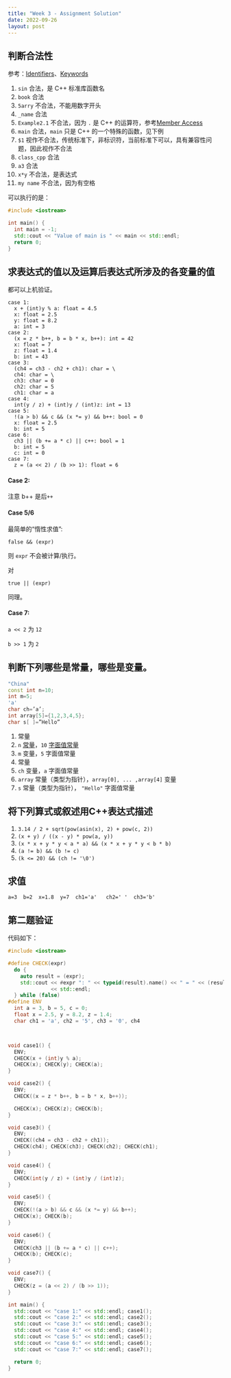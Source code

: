 ```yaml
---
title: "Week 3 - Assignment Solution"
date: 2022-09-26
layout: post
---
```


## 判断合法性

参考：[Identifiers](https://en.cppreference.com/w/cpp/language/identifiers)、[Keywords](https://zh.cppreference.com/w/cpp/keyword)

1. `sin` 合法，是 C++ 标准库函数名
2. `book` 合法
3. `5arry` 不合法，不能用数字开头
4. `_name` 合法
5. `Example2.1` 不合法，因为 `.` 是 C++ 的运算符，参考[Member Access](https://en.cppreference.com/w/cpp/language/operator_member_access)
6. `main` 合法，`main` 只是 C++ 的一个特殊的函数，见下例
7. `$1` 视作不合法，传统标准下，非标识符，当前标准下可以，具有兼容性问题，因此视作不合法
8. `class_cpp` 合法
9. `a3` 合法
10. `x*y` 不合法，是表达式
11. `my name` 不合法，因为有空格

可以执行的是：

```cpp
#include <iostream>

int main() {
  int main = -1;
  std::cout << "Value of main is " << main << std::endl;
  return 0;
}
```

## 求表达式的值以及运算后表达式所涉及的各变量的值

都可以上机验证。

```
case 1:
  x + (int)y % a: float = 4.5
  x: float = 2.5
  y: float = 8.2
  a: int = 3
case 2:
  (x = z * b++, b = b * x, b++): int = 42
  x: float = 7
  z: float = 1.4
  b: int = 43
case 3:
  (ch4 = ch3 - ch2 + ch1): char = \
  ch4: char = \
  ch3: char = 0
  ch2: char = 5
  ch1: char = a
case 4:
  int(y / z) + (int)y / (int)z: int = 13
case 5:
  !(a > b) && c && (x *= y) && b++: bool = 0
  x: float = 2.5
  b: int = 5
case 6:
  ch3 || (b += a * c) || c++: bool = 1
  b: int = 5
  c: int = 0
case 7:
  z = (a << 2) / (b >> 1): float = 6
```


#### Case 2:

注意 b++ 是后`++`

#### Case 5/6

最简单的“惰性求值”:

```
false && (expr)
```

则 `expr` 不会被计算/执行。

对

```
true || (expr)
```

同理。


#### Case 7:

`a << 2` 为 `12`

`b >> 1` 为 `2`


## 判断下列哪些是常量，哪些是变量。


```cpp
"China"
const int n=10;
int m=5;
'a'
char ch=’a’;
int array[5]={1,2,3,4,5};
char s[ ]=”Hello”
```

1. 常量
2. `n` [常量](https://learn.microsoft.com/zh-cn/cpp/cpp/const-cpp?view=msvc-170)，`10` [字面值常量](https://learn.microsoft.com/zh-cn/cpp/cpp/cpp-constant-expressions?view=msvc-170)
3. `m` 变量，`5` 字面值常量
4. 常量
5. `ch` 变量，`a` 字面值常量
6. `array` 常量（类型为指针），`array[0], ... ,array[4]` 变量
7. `s` 常量（类型为指针）， `"Hello"` 字面值常量

## 将下列算式或叙述用C++表达式描述


1. `3.14 / 2 + sqrt(pow(asin(x), 2) + pow(c, 2))`
2. `(x + y) / ((x - y) * pow(a, y))`
3. `(x * x + y * y < a * a) && (x * x + y * y < b * b)`
4. `(a != b) && (b != c)`
5. `(k <= 20) && (ch != '\0') `

## 求值

```
a=3  b=2  x=1.8  y=7  ch1='a'   ch2=' '  ch3='b'
```

## 第二题验证

代码如下：

```cpp
#include <iostream>

#define CHECK(expr)                                                            \
  do {                                                                         \
    auto result = (expr);                                                      \
    std::cout << #expr ": " << typeid(result).name() << " = " << (result)      \
              << std::endl;                                                    \
  } while (false)
#define ENV                                                                    \
  int a = 3, b = 5, c = 0;                                                     \
  float x = 2.5, y = 8.2, z = 1.4;                                             \
  char ch1 = 'a', ch2 = '5', ch3 = '0', ch4



void case1() {
  ENV;
  CHECK(x + (int)y % a);
  CHECK(x); CHECK(y); CHECK(a);
}

void case2() {
  ENV;
  CHECK((x = z * b++, b = b * x, b++));

  CHECK(x); CHECK(z); CHECK(b);
}

void case3() {
  ENV;
  CHECK((ch4 = ch3 - ch2 + ch1));
  CHECK(ch4); CHECK(ch3); CHECK(ch2); CHECK(ch1);
}

void case4() {
  ENV;
  CHECK(int(y / z) + (int)y / (int)z);
}

void case5() {
  ENV;
  CHECK(!(a > b) && c && (x *= y) && b++);
  CHECK(x); CHECK(b);
}

void case6() {
  ENV;
  CHECK(ch3 || (b += a * c) || c++);
  CHECK(b); CHECK(c);
}

void case7() {
  ENV;
  CHECK(z = (a << 2) / (b >> 1));
}

int main() {
  std::cout << "case 1:" << std::endl; case1();
  std::cout << "case 2:" << std::endl; case2();
  std::cout << "case 3:" << std::endl; case3();
  std::cout << "case 4:" << std::endl; case4();
  std::cout << "case 5:" << std::endl; case5();
  std::cout << "case 6:" << std::endl; case6();
  std::cout << "case 7:" << std::endl; case7();

  return 0;
}
```